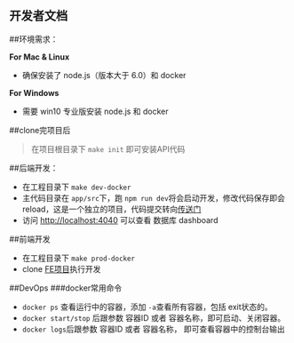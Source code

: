 开发者文档
---

##环境需求：

**For Mac & Linux**

* 确保安装了 node.js（版本大于 6.0）和 docker  

**For Windows**

* 需要 win10 专业版安装 node.js 和 docker

##clone完项目后
> 在项目根目录下 `make init` 即可安装API代码

##后端开发：  
* 在工程目录下 `make dev-docker`
* 主代码目录在 `app/src`下，跑 `npm run dev`将会启动开发，修改代码保存即会 reload，这是一个独立的项目，代码提交转向[传送门](https://github.com/SummerCMS/API)
* 访问 [http://localhost:4040](http://localhost:4040) 可以查看 数据库 dashboard

##前端开发  
* 在工程目录下 `make prod-docker`  
* clone [FE项目](https://github.com/SummerCMS/FE)执行开发

##DevOps
###docker常用命令
* `docker ps` 查看运行中的容器，添加 `-a`查看所有容器，包括 exit状态的。
* `docker start/stop` 后跟参数 容器ID 或者 容器名称，即可启动、关闭容器。
* `docker logs`后跟参数 容器ID 或者 容器名称， 即可查看容器中的控制台输出
